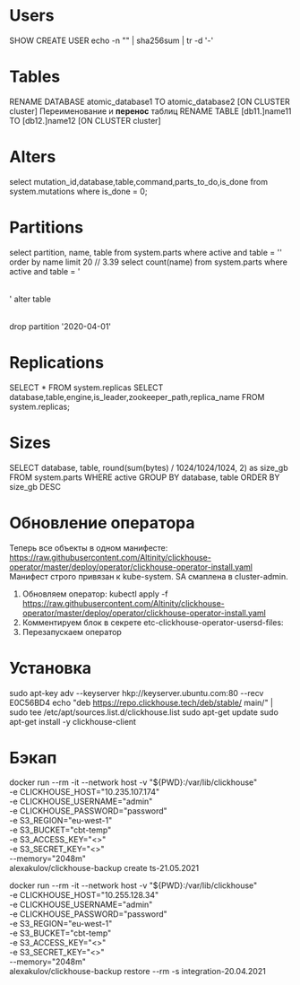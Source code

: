 # Users

SHOW CREATE USER
echo -n "<PASSWORD>" | sha256sum | tr -d '-'

# Tables
RENAME DATABASE atomic_database1 TO atomic_database2 [ON CLUSTER cluster]
Переименование и **перенос** таблиц
RENAME TABLE [db11.]name11 TO [db12.]name12 [ON CLUSTER cluster]

# Alters
select mutation_id,database,table,command,parts_to_do,is_done from system.mutations where is_done = 0;

# Partitions

select partition, name, table from system.parts where active and table = '<table>' order by name limit 20  //   3.39
select count(name) from system.parts where active and table = '<table>'
alter table <table> drop partition '2020-04-01'

# Replications
SELECT * FROM system.replicas
SELECT database,table,engine,is_leader,zookeeper_path,replica_name FROM system.replicas;

# Sizes

SELECT database, table, round(sum(bytes) / 1024/1024/1024, 2) as size_gb
FROM system.parts
WHERE active
GROUP BY database, table
ORDER BY size_gb DESC

# Обновление оператора

Теперь все объекты в одном манифесте:
https://raw.githubusercontent.com/Altinity/clickhouse-operator/master/deploy/operator/clickhouse-operator-install.yaml
Манифест строго привязан к kube-system. SA смаплена в cluster-admin.

1. Обновляем оператор:
   kubectl apply -f https://raw.githubusercontent.com/Altinity/clickhouse-operator/master/deploy/operator/clickhouse-operator-install.yaml
2. Комментируем блок в секрете etc-clickhouse-operator-usersd-files:
   <!--  <default_database_engine>Ordinary</default_database_engine>  -->
3. Перезапускаем оператор

# Установка

sudo apt-key adv --keyserver hkp://keyserver.ubuntu.com:80 --recv E0C56BD4
echo "deb https://repo.clickhouse.tech/deb/stable/ main/" | sudo tee /etc/apt/sources.list.d/clickhouse.list
sudo apt-get update
sudo apt-get install -y clickhouse-client

# Бэкап

docker run --rm -it --network host -v "${PWD}:/var/lib/clickhouse" \
   -e CLICKHOUSE_HOST="10.235.107.174" \
   -e CLICKHOUSE_USERNAME="admin" \
   -e CLICKHOUSE_PASSWORD="password" \
   -e S3_REGION="eu-west-1" \
   -e S3_BUCKET="cbt-temp" \
   -e S3_ACCESS_KEY="<>" \
   -e S3_SECRET_KEY="<>" \
   --memory="2048m" \
   alexakulov/clickhouse-backup create ts-21.05.2021

docker run --rm -it --network host -v "${PWD}:/var/lib/clickhouse" \
   -e CLICKHOUSE_HOST="10.255.128.34" \
   -e CLICKHOUSE_USERNAME="admin" \
   -e CLICKHOUSE_PASSWORD="password" \
   -e S3_REGION="eu-west-1" \
   -e S3_BUCKET="cbt-temp" \
   -e S3_ACCESS_KEY="<>" \
   -e S3_SECRET_KEY="<>" \
   --memory="2048m" \
   alexakulov/clickhouse-backup restore --rm -s integration-20.04.2021
